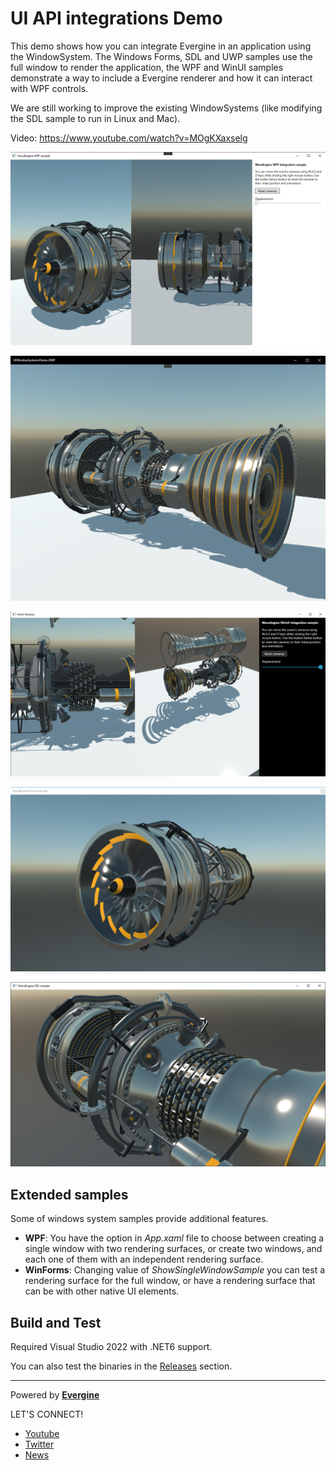 # UI API integrations Demo

This demo shows how you can integrate Evergine in an application using the WindowSystem. The Windows Forms, SDL and UWP samples use the full window to render the application, the WPF and WinUI samples demonstrate a way to include a Evergine renderer and how it can interact with WPF controls.

We are still working to improve the existing WindowSystems (like modifying the SDL sample to run in Linux and Mac).

Video: https://www.youtube.com/watch?v=MOgKXaxselg

![alt WPF sample](Images/WpfSample.png)

![alt UWP sample](Images/UWPSample.png)

![alt WinUI sample](Images/WinUISample.png)

![alt Windows Forms sample](Images/FormsSample.png)

![alt SDL sample](Images/SDLSample.png)

## Extended samples
Some of windows system samples provide additional features.
- **WPF**: You have the option in _App.xaml_ file to choose between creating a single window with two rendering surfaces, or create two windows, and each one of them with an independent rendering surface.
- **WinForms**: Changing value of _ShowSingleWindowSample_ you can test a rendering surface for the full window, or have a rendering surface that can be with other native UI elements.

## Build and Test

Required Visual Studio 2022 with .NET6 support.

You can also test the binaries in the [Releases](https://github.com/Evergine/UIWindowSystemsDemo/releases) section.

----
Powered by **[Evergine](http://www.evergine.com)**

LET'S CONNECT!

- [Youtube](https://www.youtube.com/channel/UCpA-X92rxM0OuywdVcir9mA)
- [Twitter](https://twitter.com/EvergineTeam)
- [News](https://evergine.com/news/)
